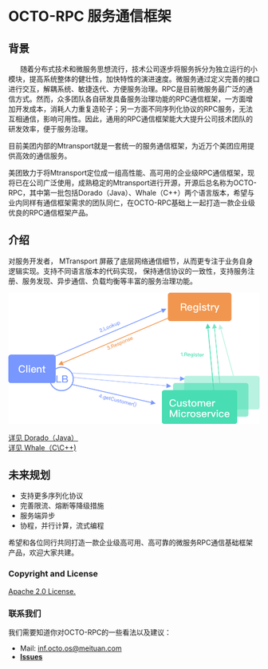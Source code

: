 # OCTO-RPC 服务通信框架 #

## 背景 ##
&nbsp;&nbsp;&nbsp;&nbsp;&nbsp;&nbsp;随着分布式技术和微服务思想流行，技术公司逐步将服务拆分为独立运行的小模块，提高系统整体的健壮性，加快特性的演进速度。微服务通过定义完善的接口进行交互，解耦系统、敏捷迭代、方便服务治理。RPC是目前微服务最广泛的通信方式。然而，众多团队各自研发具备服务治理功能的RPC通信框架，一方面增加开发成本，消耗人力重复造轮子；另一方面不同序列化协议的RPC服务，无法互相通信，影响可用性。因此，通用的RPC通信框架能大大提升公司技术团队的研发效率，便于服务治理。

目前美团内部的Mtransport就是一套统一的服务通信框架，为近万个美团应用提供高效的通信服务。

美团致力于将Mtransport定位成一组高性能、高可用的企业级RPC通信框架，现将已在公司广泛使用，成熟稳定的Mtransport进行开源，开源后总名称为OCTO-RPC，其中第一批包括Dorado（Java）、Whale（C++）两个语言版本，希望与业内同样有通信框架需求的团队同仁，在OCTO-RPC基础上一起打造一款企业级优良的RPC通信框架产品。

## 介绍 ##
  对服务开发者， MTransport 屏蔽了底层网络通信细节，从而更专注于业务自身逻辑实现。支持不同语言版本的代码实现， 保持通信协议的一致性，支持服务注册、服务发现、异步通信、负载均衡等丰富的服务治理功能。
 
![avatar](whale/docs/image/register.png)

 [详见 Dorado（Java）](dorado/README.md)  
 [详见 Whale（C\C++)](whale/README.md)
   

## 未来规划 ##
- 支持更多序列化协议  
- 完善限流、熔断等降级措施     
- 服务端异步   
- 协程，并行计算，流式编程   

希望和各位同行共同打造一款企业级高可用、高可靠的微服务RPC通信基础框架产品，欢迎大家共建。

### Copyright and License

[Apache 2.0 License.](/LICENSE)

### 联系我们

我们需要知道你对OCTO-RPC的一些看法以及建议：

- Mail: inf.octo.os@meituan.com
- [**Issues**](https://github.com/Meituan-Dianping/octo-rpc/issues)




